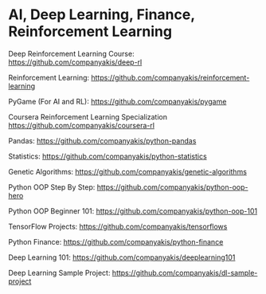 # AI, Deep Learning, Finance, Reinforcement Learning

Deep Reinforcement Learning Course:
https://github.com/companyakis/deep-rl

Reinforcement Learning:
https://github.com/companyakis/reinforcement-learning

PyGame (For AI and RL):
https://github.com/companyakis/pygame

Coursera Reinforcement Learning Specialization
https://github.com/companyakis/coursera-rl

Pandas:
https://github.com/companyakis/python-pandas

Statistics:
https://github.com/companyakis/python-statistics

Genetic Algorithms:
https://github.com/companyakis/genetic-algorithms

Python OOP Step By Step:
https://github.com/companyakis/python-oop-hero

Python OOP Beginner 101:
https://github.com/companyakis/python-oop-101

TensorFlow Projects:
https://github.com/companyakis/tensorflows

Python Finance:
https://github.com/companyakis/python-finance

Deep Learning 101:
https://github.com/companyakis/deeplearning101

Deep Learning Sample Project:
https://github.com/companyakis/dl-sample-project
